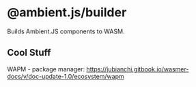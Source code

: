 # @ambient.js/builder
Builds Ambient.JS components to WASM.

## Cool Stuff
WAPM - package manager: https://jubianchi.gitbook.io/wasmer-docs/v/doc-update-1.0/ecosystem/wapm